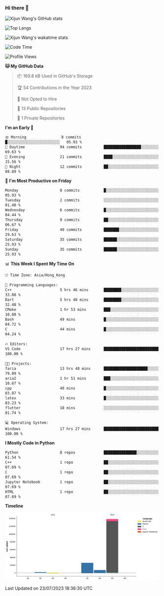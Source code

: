 ### Hi there 👋

![Xijun Wang's GitHub stats](https://github-readme-stats.vercel.app/api?username=kopper-xdu&show_icons=true&bg_color=00000000)

![Top Langs](https://github-readme-stats.vercel.app/api/top-langs/?username=kopper-xdu&size_weight=0.5&count_weight=0.5&exclude_repo=homepage,kopper-xdu.github.io&layout=compact)


![Xijun Wang's wakatime stats](https://github-readme-stats.vercel.app/api/wakatime?username=kopper)

<!--START_SECTION:waka-->
![Code Time](http://img.shields.io/badge/Code%20Time-23%20hrs%2059%20mins-blue)

![Profile Views](http://img.shields.io/badge/Profile%20Views-34-blue)

**🐱 My GitHub Data** 

> 📦 169.8 kB Used in GitHub's Storage 
 > 
> 🏆 54 Contributions in the Year 2023
 > 
> 🚫 Not Opted to Hire
 > 
> 📜 13 Public Repositories 
 > 
> 🔑 1 Private Repositories 
 > 
**I'm an Early 🐤** 

```text
🌞 Morning                8 commits           █░░░░░░░░░░░░░░░░░░░░░░░░   05.93 % 
🌆 Daytime                94 commits          █████████████████░░░░░░░░   69.63 % 
🌃 Evening                21 commits          ████░░░░░░░░░░░░░░░░░░░░░   15.56 % 
🌙 Night                  12 commits          ██░░░░░░░░░░░░░░░░░░░░░░░   08.89 % 
```
📅 **I'm Most Productive on Friday** 

```text
Monday                   8 commits           █░░░░░░░░░░░░░░░░░░░░░░░░   05.93 % 
Tuesday                  2 commits           ░░░░░░░░░░░░░░░░░░░░░░░░░   01.48 % 
Wednesday                6 commits           █░░░░░░░░░░░░░░░░░░░░░░░░   04.44 % 
Thursday                 9 commits           ██░░░░░░░░░░░░░░░░░░░░░░░   06.67 % 
Friday                   40 commits          ███████░░░░░░░░░░░░░░░░░░   29.63 % 
Saturday                 35 commits          ██████░░░░░░░░░░░░░░░░░░░   25.93 % 
Sunday                   35 commits          ██████░░░░░░░░░░░░░░░░░░░   25.93 % 
```


📊 **This Week I Spent My Time On** 

```text
🕑︎ Time Zone: Asia/Hong_Kong

💬 Programming Languages: 
C++                      5 hrs 46 mins       ████████░░░░░░░░░░░░░░░░░   33.08 % 
Dart                     5 hrs 40 mins       ████████░░░░░░░░░░░░░░░░░   32.48 % 
CMake                    1 hr 53 mins        ███░░░░░░░░░░░░░░░░░░░░░░   10.88 % 
Bash                     49 mins             █░░░░░░░░░░░░░░░░░░░░░░░░   04.72 % 
C                        44 mins             █░░░░░░░░░░░░░░░░░░░░░░░░   04.24 % 

🔥 Editors: 
VS Code                  17 hrs 27 mins      █████████████████████████   100.00 % 

🐱‍💻 Projects: 
faria                    13 hrs 48 mins      ████████████████████░░░░░   79.09 % 
aria2                    1 hr 51 mins        ███░░░░░░░░░░░░░░░░░░░░░░   10.67 % 
cpp                      40 mins             █░░░░░░░░░░░░░░░░░░░░░░░░   03.87 % 
latex                    33 mins             █░░░░░░░░░░░░░░░░░░░░░░░░   03.23 % 
flutter                  18 mins             ░░░░░░░░░░░░░░░░░░░░░░░░░   01.74 % 

💻 Operating System: 
Windows                  17 hrs 27 mins      █████████████████████████   100.00 % 
```

**I Mostly Code in Python** 

```text
Python                   8 repos             ███████████████░░░░░░░░░░   61.54 % 
C++                      1 repo              ██░░░░░░░░░░░░░░░░░░░░░░░   07.69 % 
C                        1 repo              ██░░░░░░░░░░░░░░░░░░░░░░░   07.69 % 
Jupyter Notebook         1 repo              ██░░░░░░░░░░░░░░░░░░░░░░░   07.69 % 
HTML                     1 repo              ██░░░░░░░░░░░░░░░░░░░░░░░   07.69 % 
```



**Timeline**

![Lines of Code chart](https://raw.githubusercontent.com/kopper-xdu/kopper-xdu/main/assets/bar_graph.png)


 Last Updated on 23/07/2023 18:36:30 UTC
<!--END_SECTION:waka-->

<!--
**kopper-xdu/kopper-xdu** is a ✨ _special_ ✨ repository because its `README.md` (this file) appears on your GitHub profile.

Here are some ideas to get you started:

- 🔭 I’m currently working on ...
- 🌱 I’m currently learning ...
- 👯 I’m looking to collaborate on ...
- 🤔 I’m looking for help with ...
- 💬 Ask me about ...
- 📫 How to reach me: ...
- 😄 Pronouns: ...
- ⚡ Fun fact: ...
-->
